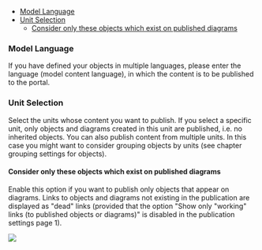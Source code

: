 -   [Model Language](#model-language)
-   [Unit Selection](#unit-selection)
    -   [Consider only these objects which exist on published diagrams](#consider-only-these-objects-which-exist-on-published-diagrams)
        

### Model Language

If you have defined your objects in multiple languages, please enter the
language (model content language), in which the content is to be
published to the portal.

### Unit Selection

Select the units whose content you want to publish. If you select a
specific unit, only objects and diagrams created in this unit are
published, i.e. no inherited objects. You can also publish content from
multiple units. In this case you might want to consider grouping objects
by units (see chapter grouping settings for objects).

#### Consider only these objects which exist on published diagrams

Enable this option if you want to publish only objects that appear on
diagrams. Links to objects and diagrams not existing in the publication
are displayed as "dead" links (provided that the option "Show only
"working" links (to published objects or diagrams)" is disabled in the
publication settings page 1).

![](//images.ctfassets.net/utx1h0gfm1om/1WLnWUqZbumuaGAKyeSKao/9ab6c3bb2aa73a7e0d46e33dbd58699f/328836.png)

